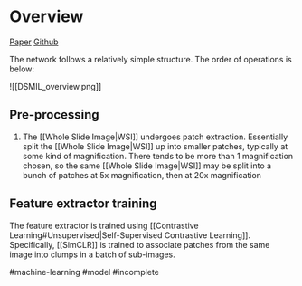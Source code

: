 # Overview
[Paper](https://arxiv.org/pdf/2011.08939.pdf)
[Github](https://github.com/binli123/dsmil-wsi)


The network follows a relatively simple structure. The order of operations is below:

![[DSMIL_overview.png]]

## Pre-processing
1. The [[Whole Slide Image|WSI]] undergoes patch extraction. Essentially split the [[Whole Slide Image|WSI]] up into smaller patches, typically at some kind of magnification. There tends to be more than 1 magnification chosen, so the same [[Whole Slide Image|WSI]] may be split into a bunch of patches at 5x magnification, then at 20x magnification

## Feature extractor training 
The feature extractor is trained using [[Contrastive Learning#Unsupervised|Self-Supervised Contrastive Learning]]. Specifically, [[SimCLR]] is trained to associate patches from the same image into clumps in a batch of sub-images.

#machine-learning
#model
#incomplete 